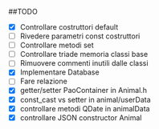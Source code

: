 ##TODO
- [X] Controllare costruttori default
- [ ] Rivedere parametri const costruttori
- [ ] Controllare metodi set
- [ ] Controllare triade memoria classi base
- [ ] Rimuovere commenti inutili dalle classi
- [X] Implementare Database
- [ ] Fare relazione
- [X] getter/setter PaoContainer in Animal.h
- [X] const_cast vs setter in animal/userData
- [X] controllare metodi QDate in animalData
- [X] controllare JSON constructor Animal
